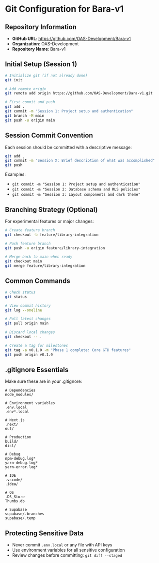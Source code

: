 # Git Configuration for Bara-v1

## Repository Information
- **GitHub URL**: https://github.com/OAS-Development/Bara-v1
- **Organization**: OAS-Development
- **Repository Name**: Bara-v1

## Initial Setup (Session 1)
```bash
# Initialize git (if not already done)
git init

# Add remote origin
git remote add origin https://github.com/OAS-Development/Bara-v1.git

# First commit and push
git add .
git commit -m "Session 1: Project setup and authentication"
git branch -M main
git push -u origin main
```

## Session Commit Convention
Each session should be committed with a descriptive message:
```bash
git add .
git commit -m "Session X: Brief description of what was accomplished"
git push
```

Examples:
- `git commit -m "Session 1: Project setup and authentication"`
- `git commit -m "Session 2: Database schema and RLS policies"`
- `git commit -m "Session 3: Layout components and dark theme"`

## Branching Strategy (Optional)
For experimental features or major changes:
```bash
# Create feature branch
git checkout -b feature/library-integration

# Push feature branch
git push -u origin feature/library-integration

# Merge back to main when ready
git checkout main
git merge feature/library-integration
```

## Common Commands
```bash
# Check status
git status

# View commit history
git log --oneline

# Pull latest changes
git pull origin main

# Discard local changes
git checkout -- .

# Create a tag for milestones
git tag -a v0.1.0 -m "Phase 1 complete: Core GTD features"
git push origin v0.1.0
```

## .gitignore Essentials
Make sure these are in your .gitignore:
```
# Dependencies
node_modules/

# Environment variables
.env.local
.env*.local

# Next.js
.next/
out/

# Production
build/
dist/

# Debug
npm-debug.log*
yarn-debug.log*
yarn-error.log*

# IDE
.vscode/
.idea/

# OS
.DS_Store
Thumbs.db

# Supabase
supabase/.branches
supabase/.temp
```

## Protecting Sensitive Data
- Never commit `.env.local` or any file with API keys
- Use environment variables for all sensitive configuration
- Review changes before committing: `git diff --staged`
